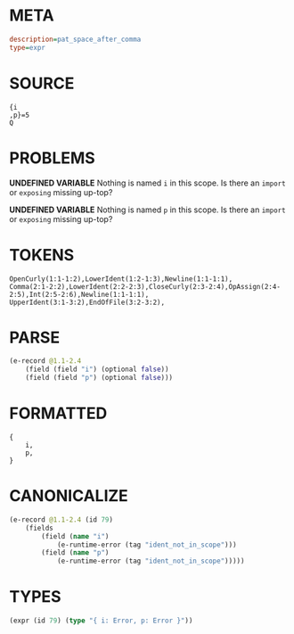 # META
~~~ini
description=pat_space_after_comma
type=expr
~~~
# SOURCE
~~~roc
{i
,p}=5
Q
~~~
# PROBLEMS
**UNDEFINED VARIABLE**
Nothing is named `i` in this scope.
Is there an `import` or `exposing` missing up-top?

**UNDEFINED VARIABLE**
Nothing is named `p` in this scope.
Is there an `import` or `exposing` missing up-top?

# TOKENS
~~~zig
OpenCurly(1:1-1:2),LowerIdent(1:2-1:3),Newline(1:1-1:1),
Comma(2:1-2:2),LowerIdent(2:2-2:3),CloseCurly(2:3-2:4),OpAssign(2:4-2:5),Int(2:5-2:6),Newline(1:1-1:1),
UpperIdent(3:1-3:2),EndOfFile(3:2-3:2),
~~~
# PARSE
~~~clojure
(e-record @1.1-2.4
	(field (field "i") (optional false))
	(field (field "p") (optional false)))
~~~
# FORMATTED
~~~roc
{
	i,
	p,
}
~~~
# CANONICALIZE
~~~clojure
(e-record @1.1-2.4 (id 79)
	(fields
		(field (name "i")
			(e-runtime-error (tag "ident_not_in_scope")))
		(field (name "p")
			(e-runtime-error (tag "ident_not_in_scope")))))
~~~
# TYPES
~~~clojure
(expr (id 79) (type "{ i: Error, p: Error }"))
~~~
